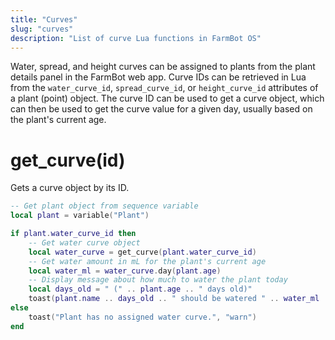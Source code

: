 ```yaml
---
title: "Curves"
slug: "curves"
description: "List of curve Lua functions in FarmBot OS"
---
```


Water, spread, and height curves can be assigned to plants from the plant details panel in the FarmBot web app. Curve IDs can be retrieved in Lua from the `water_curve_id`, `spread_curve_id`, or `height_curve_id` attributes of a plant (point) object. The curve ID can be used to get a curve object, which can then be used to get the curve value for a given day, usually based on the plant's current age.

# get_curve(id)

Gets a curve object by its ID.

```lua
-- Get plant object from sequence variable
local plant = variable("Plant")

if plant.water_curve_id then
    -- Get water curve object
    local water_curve = get_curve(plant.water_curve_id)
    -- Get water amount in mL for the plant's current age
    local water_ml = water_curve.day(plant.age)
    -- Display message about how much to water the plant today
    local days_old = " (" .. plant.age .. " days old)"
    toast(plant.name .. days_old .. " should be watered " .. water_ml .. "mL", "success")
else
    toast("Plant has no assigned water curve.", "warn")
end
```
